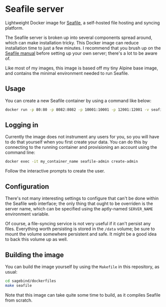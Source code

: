 # Seafile server
Lightweight Docker image for [Seafile], a self-hosted file hosting and syncing platform.

The Seafile server is broken up into several components spread around, which can make installation tricky. This Docker image can reduce installation time to just a few minutes. I recommend that you brush up on the [Seafile manual] before setting up your own server; there's a lot to be aware of.

Like most of my images, this image is based off my tiny Alpine base image, and contains the minimal environment needed to run Seafile.

## Usage
You can create a new Seafile container by using a command like below:

```sh
docker run -p 80:80 -p 8082:8082 -p 10001:10001 -p 12001:12001 -v seafile-data:/data -e SERVER_NAME=myserver sagebind/seafile
```

## Logging in
Currently the image does not instrument any users for you, so you will have to do that yourself when you first create your data. You can do this by connecting to the running container and provisioning an account using the command line:

```sh
docker exec -it my_container_name seafile-admin create-admin
```

Follow the interactive prompts to create the user.

## Configuration
There's not many interesting settings to configure that can't be done within the Seafile web interface; the only thing that ought to be overriden is the server name, which can be specified using the aptly-named `SERVER_NAME` environment variable.

Of course, a file-syncing service is not very useful if it can't persist any files. Everything worth persisting is stored in the `/data` volume; be sure to mount the volume somewhere persistent and safe. It might be a good idea to back this volume up as well.

## Building the image
You can build the image yourself by using the `Makefile` in this repository, as usual:

```sh
cd sagebind/dockerfiles
make seafile
```

Note that this image can take quite some time to build, as it compiles Seafile from scratch.


[seafile]: https://www.seafile.com
[seafile manual]: https://manual.seafile.com
